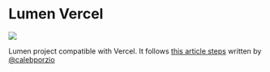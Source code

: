 # Lumen Vercel

<a href="https://vercel.com/new/project?template=https://github.com/rogervila/lumen-vercel/tree/master/php"><img src="https://vercel.com/button"></a>

Lumen project compatible with Vercel. It follows [this article steps](https://calebporzio.com/easy-free-serverless-laravel-with-vercel) written by [@calebporzio](https://github.com/calebporzio)
